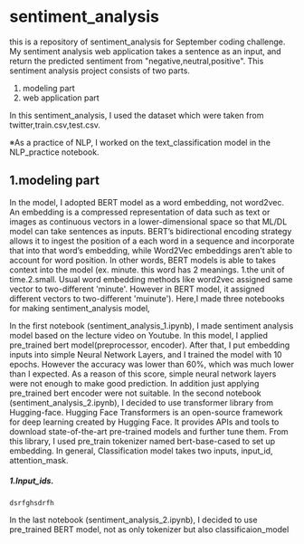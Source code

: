 # sentiment_analysis
this is a repository of sentiment_analysis for September coding challenge.
My sentiment analysis web application takes a sentence as an input, and return the predicted sentiment from "negative,neutral,positive".
This sentiment analysis project consists of two parts.
1. modeling part
2. web application part

In this sentiment_analysis, I used the dataset which were taken from twitter,train.csv,test.csv.

※As a practice of NLP, I worked on the text_classification model in the NLP_practice notebook.

## 1.modeling part
In the model, I adopted BERT model as a word embedding, not word2vec. An embedding is a compressed representation of data such as text or images as continuous vectors in a lower-dimensional space so that ML/DL model can take sentences as inputs. BERT’s bidirectional encoding strategy allows it to ingest the position of a each word in a sequence and incorporate that into that word’s embedding, while Word2Vec embeddings aren’t able to account for word position. In other words, BERT models is able to takes context into the model (ex. minute. this word has 2 meanings. 1.the unit of time.2.small. Usual word embedding methods like word2vec assigned same vector to two-different 'minute'. However in BERT model, it assigned different vectors to two-different 'muinute').
Here,I made three notebooks for making sentiment_analysis model,

In the first notebook (sentiment_analysis_1.ipynb), I made sentiment analysis model based on the lecture video on Youtube. In this model, I applied pre_trained bert model(preprocessor, encoder). After that, I put embedding inputs into simple Neural Network Layers, and I trained the model with 10 epochs. However the accuracy was lower than 60%, which  was much lower than I expected. As a reason of this score, simple neural network layers were not enough to make good prediction. In addition just applying pre_trained bert encoder were not suitable.
In the second notebook (sentiment_analysis_2.ipynb), I decided to use transformer library from Hugging-face. Hugging Face Transformers is an open-source framework for deep learning created by Hugging Face. It provides APIs and tools to download state-of-the-art pre-trained models and further tune them. From this library, I used pre_train tokenizer named bert-base-cased to set up embedding. In general, Classification model takes two inputs, input_id, attention_mask. 
##### 1.Input_ids.
    dsrfghsdrfh





In the last notebook (sentiment_analysis_2.ipynb), I decided to use pre_trained BERT model, not as only tokenizer but also classificaion_model
